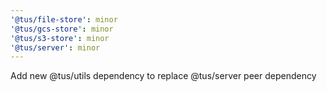 ```yaml
---
'@tus/file-store': minor
'@tus/gcs-store': minor
'@tus/s3-store': minor
'@tus/server': minor
---
```


Add new @tus/utils dependency to replace @tus/server peer dependency
